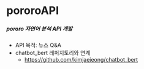 # pororoAPI

##### pororo 자연어 분석 API 개발

- API 목적: 뉴스 Q&A
- chatbot_bert 레퍼지토리와 연계
  - https://github.com/kimjaejeong/chatbot_bert